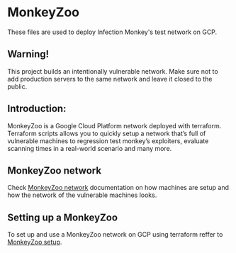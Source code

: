 # MonkeyZoo
These files are used to deploy Infection Monkey's test network on GCP.<br>

## Warning\!

This project builds an intentionally
<span class="underline">vulnerable</span> network. Make sure not to add
production servers to the same network and leave it closed to the
public.

## Introduction:

MonkeyZoo is a Google Cloud Platform network deployed with terraform.
Terraform scripts allows you to quickly setup a network that’s full of
vulnerable machines to regression test monkey’s exploiters, evaluate
scanning times in a real-world scenario and many more.

## MonkeyZoo network

Check [MonkeyZoo network](docs/zoo_network.md) documentation on how machines are setup
and how the network of the vulnerable machines looks.

## Setting up a MonkeyZoo

To set up and use a MonkeyZoo network on GCP using terraform reffer to [MonkeyZoo setup](docs/zoo_setup.md).

